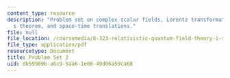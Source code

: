 ```yaml
---
content_type: resource
description: "Problem set on complex scalar fields, Lorentz transformations, Noether\u2019\
  s theorem, and space-time translations."
file: null
file_location: /coursemedia/8-323-relativistic-quantum-field-theory-i-spring-2008/db59989ba6c95aa61e0849d06a59ca68_ft1ps02_08_1.pdf
file_type: application/pdf
resourcetype: Document
title: Problem Set 2
uid: db59989b-a6c9-5aa6-1e08-49d06a59ca68
---
```

